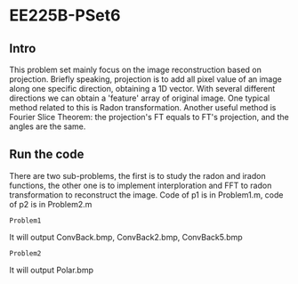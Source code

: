 # EE225B-PSet6

## Intro
This problem set mainly focus on the image reconstruction based on projection. Briefly speaking, projection is to add all pixel value of an image along one specific direction, obtaining a 1D vector. With several different directions we can obtain a 'feature' array of original image. One typical method related to this is Radon transformation. Another useful method is Fourier Slice Theorem: the projection's FT equals to FT's projection, and the angles are the same.

## Run the code
There are two sub-problems, the first is to study the radon and iradon functions, the other one is to implement interploration and FFT to radon transformation to reconstruct the image. Code of p1 is in Problem1.m, code of p2 is in Problem2.m 
```
Problem1
```
It will output ConvBack.bmp, ConvBack2.bmp, ConvBack5.bmp

```
Problem2
```
It will output Polar.bmp
